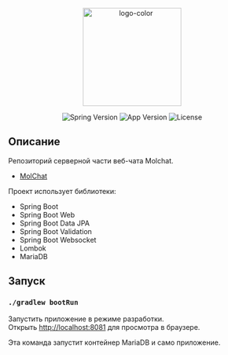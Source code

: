 <p align="center">
      <img src="https://i.ibb.co/z4DS2KG/logo-color.png" alt="logo-color" width="200">
</p>
<p align="center">
   <img src="https://img.shields.io/badge/Spring%20ver-3.1.1-informational" alt="Spring Version">
   <img src="https://img.shields.io/badge/App%20ver-0.1-blueviolet" alt="App Version">
   <img src="https://img.shields.io/badge/license-MIT-green" alt="License">
</p>

## Описание
Репозиторий серверной части веб-чата Molchat.
- [MolChat](https://github.com/ArkhamX2/web-chat)

Проект использует библиотеки:
- Spring Boot
- Spring Boot Web
- Spring Boot Data JPA
- Spring Boot Validation
- Spring Boot Websocket
- Lombok
- MariaDB

## Запуск
### `./gradlew bootRun`

Запустить приложение в режиме разработки.\
Открыть [http://localhost:8081](http://localhost:8081) для просмотра в браузере.

Эта команда запустит контейнер MariaDB и само приложение.

